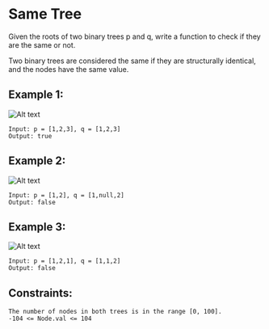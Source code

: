 # Same Tree

Given the roots of two binary trees p and q, write a function to check if they are the same or not.

Two binary trees are considered the same if they are structurally identical, and the nodes have the same value.

## Example 1:
![Alt text](https://assets.leetcode.com/uploads/2020/12/20/ex1.jpg)

```
Input: p = [1,2,3], q = [1,2,3]
Output: true
```

## Example 2:
![Alt text](https://assets.leetcode.com/uploads/2020/12/20/ex2.jpg)

```
Input: p = [1,2], q = [1,null,2]
Output: false
```

## Example 3:
![Alt text](https://assets.leetcode.com/uploads/2020/12/20/ex3.jpg)

```
Input: p = [1,2,1], q = [1,1,2]
Output: false
```

## Constraints:

```
The number of nodes in both trees is in the range [0, 100].
-104 <= Node.val <= 104
```
